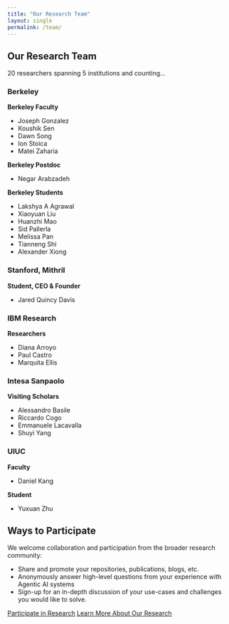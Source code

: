 ```yaml
---
title: "Our Research Team"
layout: single
permalink: /team/
---
```


## Our Research Team

20 researchers spanning 5 institutions and counting…

<div class="institution-section">
<h3>Berkeley</h3>

**Berkeley Faculty**
- Joseph Gonzalez
- Koushik Sen
- Dawn Song
- Ion Stoica
- Matei Zaharia

**Berkeley Postdoc**
- Negar Arabzadeh

**Berkeley Students**
- Lakshya A Agrawal
- Xiaoyuan Liu
- Huanzhi Mao
- Sid Pallerla
- Melissa Pan
- Tianneng Shi
- Alexander Xiong
</div>

<div class="institution-section">
<h3>Stanford, Mithril</h3>

**Student, CEO & Founder**
- Jared Quincy Davis
</div>

<div class="institution-section">
<h3>IBM Research</h3>

**Researchers**
- Diana Arroyo
- Paul Castro
- Marquita Ellis
</div>

<div class="institution-section">
<h3>Intesa Sanpaolo</h3>

**Visiting Scholars**
- Alessandro Basile
- Riccardo Cogo
- Emmanuele Lacavalla
- Shuyi Yang
</div>

<div class="institution-section">
<h3>UIUC</h3>

**Faculty**
- Daniel Kang

**Student**
- Yuxuan Zhu
</div>

## Ways to Participate

We welcome collaboration and participation from the broader research community:

- Share and promote your repositories, publications, blogs, etc.
- Anonymously answer high-level questions from your experience with Agentic AI systems
- Sign-up for an in-depth discussion of your use-cases and challenges you would like to solve.

<a href="/surveys/" class="btn btn--primary">Participate in Research</a>
<a href="/about/" class="btn btn--success">Learn More About Our Research</a>
